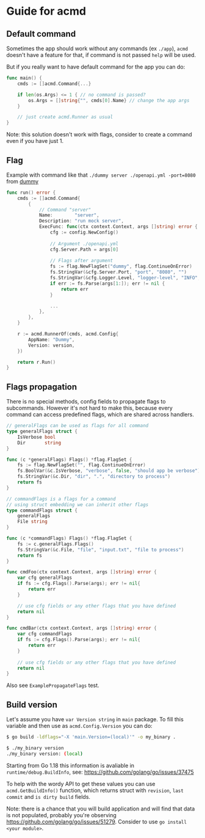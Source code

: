# Guide for acmd

## Default command

Sometimes the app should work without any commands (ex `./app`), `acmd` doesn't have a feature for that, if command is not passed `help` will be used.

But if you really want to have default command for the app you can do:

```go
func main() {
	cmds := []acmd.Command{...}

	if len(os.Args) <= 1 { // no command is passed?
	    os.Args = []string{"", cmds[0].Name} // change the app args
	}

	// just create acmd.Runner as usual
}
```

Note: this solution doesn't work with flags, consider to create a command even if you have just 1.

## Flag

Example with command like that `./dummy server ./openapi.yml -port=8080` from [dummy](https://github.com/neotoolkit/dummy/blob/main/cmd/dummy/main.go)

```go
func run() error {
	cmds := []acmd.Command{
		{
			// Command "server"
			Name:        "server",
			Description: "run mock server",
			ExecFunc: func(ctx context.Context, args []string) error {
				cfg := config.NewConfig()
                
				// Argument ./openapi.yml
				cfg.Server.Path = args[0]
                
				// Flags after argument
				fs := flag.NewFlagSet("dummy", flag.ContinueOnError)
				fs.StringVar(&cfg.Server.Port, "port", "8080", "")
				fs.StringVar(&cfg.Logger.Level, "logger-level", "INFO", "")
				if err := fs.Parse(args[1:]); err != nil {
					return err
				}

				...
			},
		},
	}

	r := acmd.RunnerOf(cmds, acmd.Config{
		AppName: "Dummy",
		Version: version,
	})

	return r.Run()
}
```

## Flags propagation

There is no special methods, config fields to propagate flags to subcommands. However it's not hard to make this, because every command can access predefined flags, which are shared across handlers.

```go
// generalFlags can be used as flags for all command
type generalFlags struct {
	IsVerbose bool
	Dir       string
}

func (c *generalFlags) Flags() *flag.FlagSet {
	fs := flag.NewFlagSet("", flag.ContinueOnError)
	fs.BoolVar(&c.IsVerbose, "verbose", false, "should app be verbose")
	fs.StringVar(&c.Dir, "dir", ".", "directory to process")
	return fs
}

// commandFlags is a flags for a command
// using struct embedding we can inherit other flags
type commandFlags struct {
	generalFlags
	File string
}

func (c *commandFlags) Flags() *flag.FlagSet {
	fs := c.generalFlags.Flags()
	fs.StringVar(&c.File, "file", "input.txt", "file to process")
	return fs
}

func cmdFoo(ctx context.Context, args []string) error {
	var cfg generalFlags
	if fs := cfg.Flags().Parse(args); err != nil{
		return err
	}

	// use cfg fields or any other flags that you have defined
	return nil
}

func cmdBar(ctx context.Context, args []string) error {
	var cfg commandFlags
	if fs := cfg.Flags().Parse(args); err != nil{
		return err
	}
	
	// use cfg fields or any other flags that you have defined
	return nil
}
```

Also see `ExamplePropagateFlags` test.

## Build version

Let's assume you have `var Version string` in `main` package. To fill this variable and then use as `acmd.Config.Version` you can do:

```sh
$ go build -ldflags="-X 'main.Version=(local)'" -o my_binary .

$ ./my_binary version
./my_binary version: (local)
```

Starting from Go 1.18 this information is avaliable in `runtime/debug.BuildInfo`, see: https://github.com/golang/go/issues/37475

To help with the wordy API to get these values you can use `acmd.GetBuildInfo()` function, which returns struct with `revision`, `last commit` and `is dirty build` fields.

Note: there is a chance that you will build application and will find that data is not populated, probably you're observing https://github.com/golang/go/issues/51279. Consider to use `go install <your module>`.
